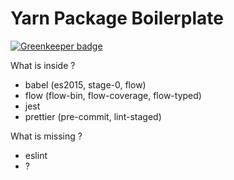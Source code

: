 # Yarn Package Boilerplate

[![Greenkeeper badge](https://badges.greenkeeper.io/entria/yarn-package-boilerplate.svg)](https://greenkeeper.io/)

What is inside ?

- babel (es2015, stage-0, flow)
- flow (flow-bin, flow-coverage, flow-typed)
- jest
- prettier (pre-commit, lint-staged)

What is missing ?

- eslint
- ?
